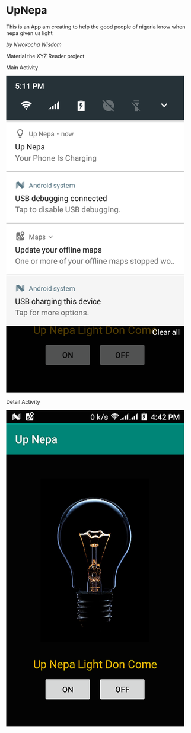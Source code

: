 # UpNepa
This is an App am creating to help the good people of nigeria know when nepa given us light

*by Nwokocha Wisdom*

Material the XYZ Reader project

Main Activity

![Master Activity](https://github.com/wise4rmgod/UpNepa/blob/master/Screenshot_20181201-171117.png)



Detail Activity

![Detail Activity](https://github.com/wise4rmgod/UpNepa/blob/master/Screenshot_20181201-164236.png)
